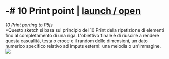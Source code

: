 
# -# 10 Print point | [launch / open](http://dsii-2016-unirsm.github.io/p5/10print/caterina)
_10 Print porting to P5js_     
*Questo sketch si basa sul principio del 10 Print della ripetizione di elementi fino al completamento di una riga. L'obiettivo finale è di riuscire a rendere questa casualità, testa o croce e il random delle dimensioni, un dato numerico specifico relativo ad imputs esterni: una melodia o un'immagine.
![](http://i.imgur.com/Z4bMYHA.png?2)


